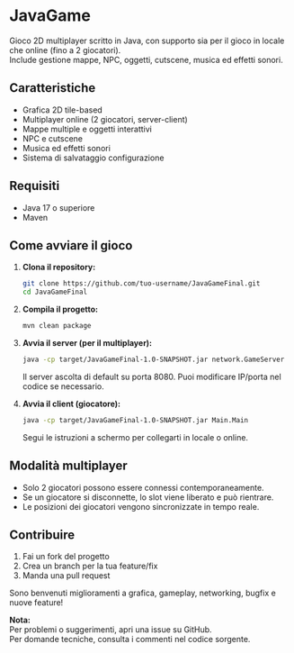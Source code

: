 
# JavaGame

Gioco 2D multiplayer scritto in Java, con supporto sia per il gioco in locale che online (fino a 2 giocatori).  
Include gestione mappe, NPC, oggetti, cutscene, musica ed effetti sonori.

## Caratteristiche

- Grafica 2D tile-based
- Multiplayer online (2 giocatori, server-client)
- Mappe multiple e oggetti interattivi
- NPC e cutscene
- Musica ed effetti sonori
- Sistema di salvataggio configurazione

## Requisiti

- Java 17 o superiore
- Maven

## Come avviare il gioco

1. **Clona il repository:**
   ```sh
   git clone https://github.com/tuo-username/JavaGameFinal.git
   cd JavaGameFinal
   ```

2. **Compila il progetto:**
   ```sh
   mvn clean package
   ```

3. **Avvia il server (per il multiplayer):**
   ```sh
   java -cp target/JavaGameFinal-1.0-SNAPSHOT.jar network.GameServer
   ```
   Il server ascolta di default su porta 8080. Puoi modificare IP/porta nel codice se necessario.

4. **Avvia il client (giocatore):**
   ```sh
   java -cp target/JavaGameFinal-1.0-SNAPSHOT.jar Main.Main
   ```
   Segui le istruzioni a schermo per collegarti in locale o online.

## Modalità multiplayer

- Solo 2 giocatori possono essere connessi contemporaneamente.
- Se un giocatore si disconnette, lo slot viene liberato e può rientrare.
- Le posizioni dei giocatori vengono sincronizzate in tempo reale.

## Contribuire

1. Fai un fork del progetto
2. Crea un branch per la tua feature/fix
3. Manda una pull request

Sono benvenuti miglioramenti a grafica, gameplay, networking, bugfix e nuove feature!

**Nota:**  
Per problemi o suggerimenti, apri una issue su GitHub.  
Per domande tecniche, consulta i commenti nel codice sorgente.
